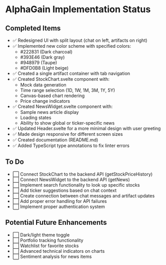 # AlphaGain Implementation Status

## Completed Items
- ✅ Redesigned UI with split layout (chat on left, artifacts on right)
- ✅ Implemented new color scheme with specified colors:
  - #222831 (Dark charcoal)
  - #393E46 (Dark gray)
  - #948979 (Taupe)
  - #DFD0B8 (Light beige)
- ✅ Created a single artifact container with tab navigation
- ✅ Created StockChart.svelte component with:
  - Mock data generation
  - Time range selection (1D, 1W, 1M, 3M, 1Y, 5Y)
  - Canvas-based chart rendering
  - Price change indicators
- ✅ Created NewsWidget.svelte component with:
  - Sample news article display
  - Loading states
  - Ability to show global or ticker-specific news
- ✅ Updated Header.svelte for a more minimal design with user greeting
- ✅ Made design responsive for different screen sizes
- ✅ Created documentation (README.md)
- ✅ Added TypeScript type annotations to fix linter errors

## To Do
- ⬜ Connect StockChart to the backend API (getStockPriceHistory)
- ⬜ Connect NewsWidget to the backend API (getNews)
- ⬜ Implement search functionality to look up specific stocks
- ⬜ Add ticker suggestions based on chat context
- ⬜ Create connection between chat messages and artifact updates
- ⬜ Add proper error handling for API failures
- ⬜ Implement proper authentication system

## Potential Future Enhancements
- ⬜ Dark/light theme toggle
- ⬜ Portfolio tracking functionality
- ⬜ Watchlist for favorite stocks
- ⬜ Advanced technical indicators on charts
- ⬜ Sentiment analysis for news items 
